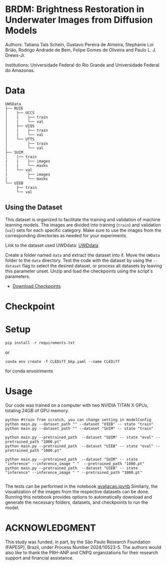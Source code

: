 # **BRDM: Brightness Restoration in Underwater Images from Diffusion Models**
Authors: Tatiana Taís Schein, Gustavo Pereira de Almeira, Stephanie Loi Brião, Rodrigo Andrade de Bem, Felipe Gomes de Oliveira and Paulo L. J. Drews-Jr.

Institutions: Universidade Federal do Rio Grande and Universidade Federal do Amazonas.

# Data

 ```
 UWSData
├── RUIE
│    ├── UCCS
│    |    ├── train
│    |    └── val
│    ├── UIQS
│    |    ├── train
│    |    └── val
│    └── UTTS
│         ├── train
│         └── val
├── SUIM
│    |── train
|    |    ├── images
|    |    └── masks
│    └── val
|         ├── images
|         └── masks
└── UIEB
      ├── train
      └── val
``` 


## Using the Dataset

This dataset is organized to facilitate the training and validation of machine learning models. The images are divided into training (`train`) and validation (`val`) sets for each specific category. Make sure to use the images from the corresponding directories as needed for your experiments.

Link to the dataset used UWDdata: [UWDdata](https://drive.google.com/file/d/1SCwOosZam8bzoZdVSwW60l-bD7c65pv0/view?usp=sharing)

Create a folder named `data` and extract the dataset into it. Move the `UWData` folder to the `data` directory. Test the code with the dataset by using the `--dataset` flag to select the desired dataset, or process all datasets by leaving this parameter unset. Unzip and load the checkpoints using the script's parameters.


* [Download Checkpoints](https://huggingface.co/Gusanagy/UDBE-Unsupervised-Diffusion-based-Brightness-Enhancement-in-Underwater-Images/tree/main)


# Checkpoint

# Setup
```python
pip install -r requirements.txt
```

or 

```conda
conda env create -f CLEDiff_bkp.yaml --name CLEDiff
```

for conda envoiriments

# Usage
<!--Our diffusion code structure is based on the original implementation of DDPM. Increasing the size of the U-Net may lead to better results. About training iteration. The training with 5000 iterations has converged quite well. We recommend training for 10,000 iterations to achieve better performance, and you can select the best-performing training iterations.We test code on one RTX 3090 GPU. The training time is about 1-2 days.*/ -->
Our code was trained on a computer with two NVIDIA TITAN X GPUs, totaling 24GB of GPU memory.

```
python #train from scratch, you can change setting in modelConfig 
python main.py --dataset_path "" --dataset "UIEB" -- state "train" 
python main.py --dataset_path "" --dataset "SUIM" -- state "train" 

python main.py --pretrained_path  --dataset "SUIM" -- state "eval" --pretrained_path "1000.pt"
python main.py --pretrained_path  --dataset "UIEB" -- state "eval" --pretrained_path "1000.pt"

python main.py --pretrained_path  --dataset "SUIM" -- state "inference" --inference_image " "  --pretrained_path "1000.pt"
python main.py --pretrained_path  --dataset "UIEB" -- state "inference" --inference_image " " --pretrained_path "1000.pt"


```

The tests can be performed in the notebook [avaliacao.ipynb](avaliacao.ipynb).Similarly, the visualization of the images from the respective datasets can be done. Running this notebook provides options to automatically download and generate the necessary folders, datasets, and checkpoints to run the model.
<!--
# Mask CLE Diffusion
Mask CLE Diffusion finetunes lol checkpoint. In our experiments, lol checkpoint is better than mit-adobe-5K checkpoint.

We show some inference cases in 'data/Mask_CLE_cases'. Welcome to use your cases to test the performance.
 /*We show some inference cases in 'data/Mask_CLE_cases'. Welcome to use your cases to test the performance.

```python
python mask_generation.py   #generate masks for training
python train_mask.py --pretrained_path ckpt/lol.pt  #finetune Mask CLE Diffusion
python test_mask.py --pretrained_path ckpt/Mask_CLE.pt --input_path data/Mask_CLE_cases/opera.png --mask_path data/Mask_CLE_cases/opera_mask.png --data_name opera
```
*/ -->

# ACKNOWLEDGMENT
This study was funded, in part, by the São Paulo Research Foundation (FAPESP), Brazil, under Process Number 2024/10523-5. The authors would also like to thank the PRH-ANP and CNPQ organizations for their research support and financial assistance.

